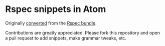 # Rspec snippets in Atom

Originally [converted](http://atom.io/docs/latest/converting-a-text-mate-bundle) from the [Rspec bundle](https://github.com/rspec/rspec-tmbundle).

Contributions are greatly appreciated. Please fork this repository and open a pull request to add snippets, make grammar tweaks, etc.
